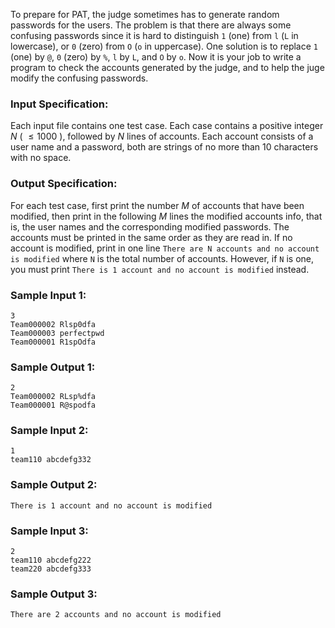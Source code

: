 <!-- Title
Password (20)
-->
To prepare for PAT, the judge sometimes has to generate random passwords for
the users. The problem is that there are always some confusing passwords since
it is hard to distinguish `1` (one) from `l` (`L` in lowercase), or `0` (zero)
from `O` (`o` in uppercase). One solution is to replace `1` (one) by `@`, `0`
(zero) by `%`, `l` by `L`, and `O` by `o`. Now it is your job to write a
program to check the accounts generated by the judge, and to help the juge
modify the confusing passwords.

### Input Specification:

Each input file contains one test case. Each case contains a positive integer
$N$ ( $\le 1000$ ), followed by $N$ lines of accounts. Each account consists
of a user name and a password, both are strings of no more than 10 characters
with no space.

### Output Specification:

For each test case, first print the number $M$ of accounts that have been
modified, then print in the following $M$ lines the modified accounts info,
that is, the user names and the corresponding modified passwords. The accounts
must be printed in the same order as they are read in. If no account is
modified, print in one line `There are N accounts and no account is modified`
where `N` is the total number of accounts. However, if `N` is one, you must
print `There is 1 account and no account is modified` instead.

### Sample Input 1:

    
    
    3
    Team000002 Rlsp0dfa
    Team000003 perfectpwd
    Team000001 R1spOdfa

### Sample Output 1:

    
    
    2
    Team000002 RLsp%dfa
    Team000001 R@spodfa

### Sample Input 2:

    
    
    1
    team110 abcdefg332

### Sample Output 2:

    
    
    There is 1 account and no account is modified

### Sample Input 3:

    
    
    2
    team110 abcdefg222
    team220 abcdefg333

### Sample Output 3:

    
    
    There are 2 accounts and no account is modified

